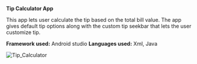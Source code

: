 
**Tip Calculator App**

This app lets user calculate the tip based on the total bill value. The app gives default tip options along with the custom tip seekbar that lets the user customize tip.

**Framework used:** Android studio 
**Languages used:** Xml, Java

![Tip_Calculator](https://user-images.githubusercontent.com/70915043/137396398-e791d12a-3ec3-4ac2-9fb1-171e9c26b03d.PNG)

